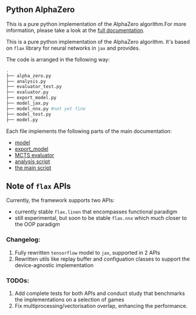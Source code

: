 ## Python AlphaZero

This is a pure python implementation of the AlphaZero algorithm.For more information, please take a look at the
[full documentation](https://github.com/deepmind/open_spiel/blob/master/docs/alpha_zero.md). 

This is a pure python implementation of the AlphaZero algorithm. It's based on `flax` library for neural networks in `jax` and provides.

The code is arranged in the following way:

```Bash
.
├── alpha_zero.py
├── analysis.py
├── evaluator_test.py
├── evaluator.py
├── export_model.py
├── model_jax.py
├── model_nnx.py #not yet fine
├── model_test.py
├── model.py
```

Each file implements the following parts of the main documentation:
* [model](model.py)
* [export_model](export_model.py)
* [MCTS evaluator](evaluator.py)
* [analysis script](analysis.py)
* [the main script](alpha_zero.py)


## Note of `flax` APIs

Currently, the framework supports two APIs:
* currently stable `flax.linen` that encompasses functional paradigm
* still experimental, but soon to be stable `flax.nnx` which much closer to the OOP paradigm


### Changelog:
1. Fully rewritten `tensorflow` model to `jax`, supported in 2 APIs
2. Rewritten utils like replay buffer and configuation classes to support the device-agnostic implementation


### TODOs:

1. Add complete tests for both APIs and conduct study that benchmarks the implementations on a selection of games
2. Fix multiprocessing/vectorisation overlap, enhancing the performance.



